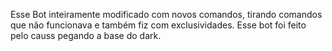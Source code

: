 Esse Bot inteiramente modificado com novos comandos, tirando comandos que não funcionava e também fiz com exclusividades. Esse bot foi feito pelo causs pegando a base do dark. 
